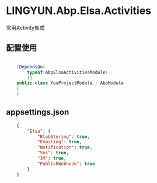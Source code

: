 # LINGYUN.Abp.Elsa.Activities

常用Activity集成  

## 配置使用

```csharp

    [DependsOn(
        typeof(AbpElsaActivitiesModule)
        )]
    public class YouProjectModule : AbpModule
    {
    }
```

## appsettings.json
```json
    {
        "Elsa": {
            "BlobStoring": true,
            "Emailing": true,
            "Notification": true,
            "Sms": true,
            "IM": true,
            "PublishWebhook": true
        }
    }

```